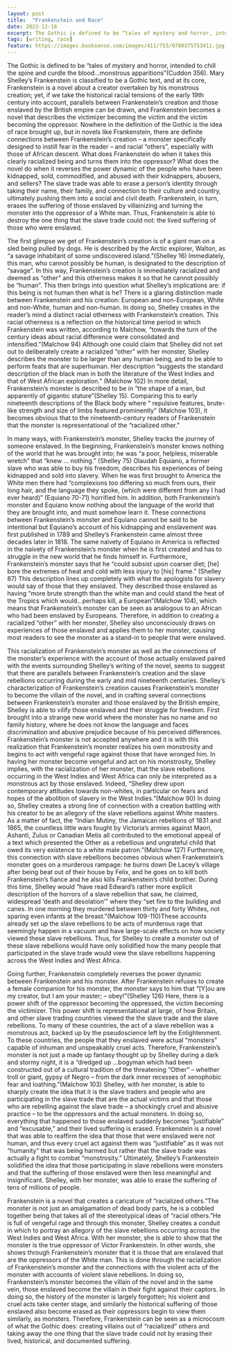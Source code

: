 ```yaml
---
layout: post
title:  "Frankenstein and Race"
date: 2023-12-18
excerpt: The Gothic is defined to be “tales of mystery and horror, intended to chill the spine and curdle the blood…monstrous apparitions”(Cuddon 356). Mary Shelley’s Frankenstein is classified to be a Gothic text, and at its core, Frankenstein is a novel about a creator overtaken by his monstrous creation...
tags: [writing, race]
feature: https://images.booksense.com/images/411/753/9780375753411.jpg
---
```

The Gothic is defined to be “tales of mystery and horror, intended to chill the spine and curdle the blood…monstrous apparitions”(Cuddon 356). Mary Shelley’s Frankenstein is classified to be a Gothic text, and at its core, Frankenstein is a novel about a creator overtaken by his monstrous creation; yet, if we take the historical racial tensions of the early 19th century into account, parallels between Frankenstein’s creation and those enslaved by the British empire can be drawn, and Frankenstein becomes a novel that describes the victimizer becoming the victim and the victim becoming the oppressor. Nowhere in the definition of the Gothic is the idea of race brought up, but in novels like Frankenstein, there are definite connections between Frankenstein’s creation – a monster specifically designed to instill fear in the reader – and racial “others”, especially with those of African descent. What does Frankenstein do when it takes this clearly racialized being and turns them into the oppressor? What does the novel do when it reverses the power dynamic of the people who have been kidnapped, sold, commodified, and abused with their kidnappers, abusers, and sellers? The slave trade was able to erase a person’s identity through taking their name, their family, and connection to their culture and country, ultimately pushing them into a social and civil death. Frankenstein, in turn, erases the suffering of those enslaved by villainizing and turning the monster into the oppressor of a White man. Thus, Frankenstein is able to destroy the one thing that the slave trade could not: the lived suffering of those who were enslaved.

The first glimpse we get of Frankenstein’s creation is of a giant man on a sled being pulled by dogs. He is described by the Arctic explorer, Walton, as “a savage inhabitant of some undiscovered island.”(Shelley 16) Immediately, this man, who cannot possibly be human, is designated to the description of “savage”. In this way, Frankenstein’s creation is immediately racialized and deemed as “other” and this otherness makes it so that he cannot possibly be “human”. This then brings into question what Shelley’s implications are: if this being is not human then what is he? There is a glaring distinction made between Frankenstein and his creation: European and non-European, White and non-White, human and non-human. In doing so, Shelley creates in the reader’s mind a distinct racial otherness with Frankenstein’s creation. This racial otherness is a reflection on the historical time period in which Frankenstein was written, according to Malchow, “towards the turn of the century ideas about racial difference were consolidated and intensified.”(Malchow 94) Although one could claim that Shelley did not set out to deliberately create a racialized “other” with her monster, Shelley describes the monster to be larger than any human being, and to be able to perform feats that are superhuman. Her description “suggests the standard description of the black man in both the literature of the West Indies and that of West African exploration.” (Malchow 102) In more detail, Frankenstein’s monster is described to be in “the shape of a man, but apparently of gigantic stature”(Shelley 15). Comparing this to early nineteenth descriptions of the Black body where “ repulsive features, brute-like strength and size of limbs featured prominently” (Malchow 103), it becomes obvious that to the nineteenth-century readers of Frankenstein that the monster is representational of the “racialized other.”

In many ways, with Frankenstein’s monster, Shelley tracks the journey of someone enslaved. In the beginning, Frankenstein’s monster knows nothing of the world that he was brought into; he was “a poor, helpless, miserable wretch” that “knew … nothing.” (Shelley 75) Olaudah Equiano, a former slave who was able to buy his freedom, describes his experiences of being kidnapped and sold into slavery. When he was first brought to America the White men there had “complexions too differing so much from ours, their long hair, and the language they spoke, (which were different from any I had ever heard)” (Equiano 70-71) horrified him. In addition, both Frankenstein’s monster and Equiano know nothing about the language of the world that they are brought into, and must somehow learn it. These connections between Frankenstein’s monster and Equiano cannot be said to be intentional but Equiano’s account of his kidnapping and enslavement was first published in 1789 and Shelley’s Frankenstein came almost three decades later in 1818. The same naivety of Equiano in America is reflected in the naivety of Frankenstein’s monster when he is first created and has to struggle in the new world that he finds himself in. Furthermore, Frankenstein’s monster says that he “could subsist upon coarser diet; [he] bore the extremes of heat and cold with less injury to [his] frame.” (Shelley 87) This description lines up completely with what the apologists for slavery would say of those that they enslaved. They described those enslaved as having “more brute strength than the white man and could stand the heat of the Tropics which would…perhaps kill, a European”(Malchow 104), which means that Frankenstein’s monster can be seen as analogous to an African who had been enslaved by Europeans. Therefore, in addition to creating a racialized “other” with her monster, Shelley also unconsciously draws on experiences of those enslaved and applies them to her monster, causing most readers to see the monster as a stand-in to people that were enslaved.

This racialization of Frankenstein’s monster as well as the connections of the monster’s experience with the account of those actually enslaved paired with the events surrounding Shelley’s writing of the novel, seems to suggest that there are parallels between Frankenstein’s creation and the slave rebellions occurring during the early and mid nineteenth centuries. Shelley’s characterization of Frankenstein’s creation causes Frankenstein’s monster to become the villain of the novel, and in crafting several connections between Frankenstein’s monster and those enslaved by the British empire, Shelley is able to vilify those enslaved and their struggle for freedom. First brought into a strange new world where the monster has no name and no family history, where he does not know the language and faces discrimination and abusive prejudice because of his perceived differences. Frankenstein’s monster is not accepted anywhere and it is with this realization that Frankenstein’s monster realizes his own monstrosity and begins to act with vengeful rage against those that have wronged him. In having her monster become vengeful and act on his monstrosity, Shelley implies, with the racialization of her monster, that the slave rebellions occurring in the West Indies and West Africa can only be interpreted as a monstrous act by those enslaved. Indeed, “Shelley drew upon contemporary attitudes towards non-whites, in particular on fears and hopes of the abolition of slavery in the West Indies.”(Malchow 90) In doing so, Shelley creates a strong line of connection with a creation battling with his creator to be an allegory of the slave rebellions against White masters. As a matter of fact, the “Indian Mutiny, the Jamaican rebellions of 1831 and 1865, the countless little wars fought by Victoria’s armies against Maori, Ashanti, Zulus or Canadian Metis all contributed to the emotional appeal of a text which presented the Other as a rebellious and ungrateful child that owed its very existence to a white male patron.”(Malchow 127) Furthermore, this connection with slave rebellions becomes obvious when Frankenstein’s monster goes on a murderous rampage: he burns down De Lacey’s village after being beat out of their house by Felix, and he goes on to kill both Frankenstein’s fiance and he also kills Frankenstein’s child brother. During this time, Shelley would “have read Edward’s rather more explicit description of the horrors of a slave rebellion that saw, he claimed, widespread ‘death and desolation’” where they “set fire to the building and canes. In one morning they murdered between thirty and forty Whites, not sparing even infants at the breast.”(Malchow 109-110)These accounts already set up the slave rebellions to be acts of murderous rage that seemingly happen in a vacuum and have large-scale effects on how society viewed these slave rebellions. Thus, for Shelley to create a monster out of these slave rebellions would have only solidified how the many people that participated in the slave trade would view the slave rebellions happening across the West Indies and West Africa.

Going further, Frankenstein completely reverses the power dynamic between Frankenstein and his monster. After Frankenstein refuses to create a female companion for his monster, the monster says to him that “[Y]ou are my creator, but I am your master; – obey!”(Shelley 126) Here, there is a power shift of the oppressor becoming the oppressed, the victim becoming the victimizer. This power shift is representational at large, of how Britain, and other slave trading countries viewed the the slave trade and the slave rebellions. To many of these countries, the act of a slave rebellion was a monstrous act, backed up by the pseudoscience left by the Enlightenment. To these countries, the people that they enslaved were actual “monsters” capable of inhuman and unspeakably cruel acts. Therefore, Frankenstein’s monster is not just a made up fantasy thought up by Shelley during a dark and stormy night, it is a “dredged up …bogyman which had been constructed out of a cultural tradition of the threatening “Other” – whether troll or giant, gypsy of Negro – from the dark inner recesses of xenophobic fear and loathing.”(Malchow 103) Shelley, with her monster, is able to sharply create the idea that it is the slave traders and people who are participating in the slave trade that are the actual victims and that those who are rebelling against the slave trade – a shockingly cruel and abusive practice – to be the oppressors and the actual monsters. In doing so, everything that happened to those enslaved suddenly becomes “justifiable” and “excusable,” and their lived suffering is erased. Frankenstein is a novel that was able to reaffirm the idea that those that were enslaved were not human, and thus every cruel act against them was “justifiable” as it was not “humanity” that was being harmed but rather that the slave trade was actually a fight to combat “monstrosity.” Ultimately, Shelley’s Frankenstein solidified the idea that those participating in slave rebellions were monsters and that the suffering of those enslaved were then less meaningful and insignificant. Shelley, with her monster, was able to erase the suffering of tens of millions of people.

Frankenstein is a novel that creates a caricature of “racialized others.”The monster is not just an amalgamation of dead body parts, he is a cobbled together being that takes all of the stereotypical ideas of “racial others.”He is full of vengeful rage and through this monster, Shelley creates a conduit in which to portray an allegory of the slave rebellions occurring across the West Indies and West Africa. With her monster, she is able to show that the monster is the true oppressor of Victor Frankenstein. In other words, she shows through Frankenstein’s monster that it is those that are enslaved that are the oppressors of the White man. This is done through the racialization of Frankenstein’s monster and the connections with the violent acts of the monster with accounts of violent slave rebellions. In doing so, Frankenstein’s monster becomes the villain of the novel and in the same vein, those enslaved become the villain in their fight against their captors. In doing so, the history of the monster is largely forgotten; his violent and cruel acts take center stage, and similarly the historical suffering of those enslaved also become erased as their oppressors begin to view them similarly, as monsters. Therefore, Frankenstein can be seen as a microcosm of what the Gothic does: creating villains out of “racialized” others and taking away the one thing that the slave trade could not by erasing their lived, historical, and documented suffering.